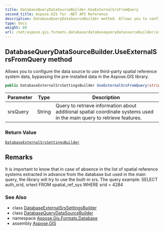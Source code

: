 ```yaml
---
title: DatabaseQueryDataSourceBuilder.UseExternalSrsFromQuery
second_title: Aspose.GIS for .NET API Reference
description: DatabaseQueryDataSourceBuilder method. Allows you to configure the data source to use thirdparty spatial reference system data bypassing the preinstalled data in the Aspose.GIS library
type: docs
weight: 60
url: /net/aspose.gis.formats.database/databasequerydatasourcebuilder/useexternalsrsfromquery/
---
```

## DatabaseQueryDataSourceBuilder.UseExternalSrsFromQuery method

Allows you to configure the data source to use third-party spatial reference system data, bypassing the pre-installed data in the Aspose.GIS library.

```csharp
public DatabaseExternalSrsSettingsBuilder UseExternalSrsFromQuery(string srsQuery)
```

| Parameter | Type | Description |
| --- | --- | --- |
| srsQuery | String | Query to retrieve information about additional spatial coordinate systems used in the main query to retrieve features. |

### Return Value

[`DatabaseExternalSrsSettingsBuilder`](../../databaseexternalsrssettingsbuilder/)

## Remarks

It is important to know that in case of absence in the list of spatial reference systems extracted in advance from the database but used in the main query, the library will try to use the built-in srs. The query example: SELECT auth_srid, srtext FROM spatial_ref_sys WHERE srid = 4284

### See Also

* class [DatabaseExternalSrsSettingsBuilder](../../databaseexternalsrssettingsbuilder/)
* class [DatabaseQueryDataSourceBuilder](../)
* namespace [Aspose.Gis.Formats.Database](../../databasequerydatasourcebuilder/)
* assembly [Aspose.GIS](../../../)


